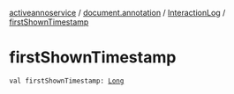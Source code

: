 [activeannoservice](../../index.md) / [document.annotation](../index.md) / [InteractionLog](index.md) / [firstShownTimestamp](./first-shown-timestamp.md)

# firstShownTimestamp

`val firstShownTimestamp: `[`Long`](https://kotlinlang.org/api/latest/jvm/stdlib/kotlin/-long/index.html)
